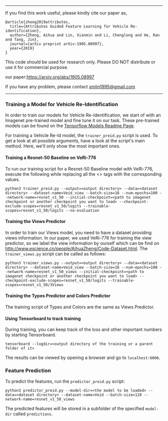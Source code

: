 ********************************************************************************************************
If you find this work useful, please kindly cite our paper as,

	@article{zheng2019attributes,									   			
	  title={Attributes Guided Feature Learning for Vehicle Re-identification},                                    
	  author={Zheng, Aihua and Lin, Xianmin and Li, Chenglong and He, Ran and Tang, Jin},                          
	  journal={arXiv preprint arXiv:1905.08997},                                                                   
	  year={2019}                                                                                                  
	}  
	
This code should be used for research only. Please DO NOT distribute or use it for commercial purpose.    

our paper:https://arxiv.org/abs/1905.08997

If you have any problem, please contact xmlin1995@gmail.com   												   		
********************************************************************************************************



### Training a Model for Vehicle Re-Identification
In order to train our models for Vehicle Re-Identification, we start of with an Imagenet pre-trained model and fine tune it on our task. These pre-trained models can be found on the [Tensorflow Models Readme Page](https://github.com/tensorflow/models/tree/master/research/slim#pre-trained-models).

For training a Vehicle Re-Id model, the `trainer_preid.py` script is used. To get a look at all possible arguments, have a look at the script's main method. Here, we'll only show the most important ones.


#### Training a Resnet-50 Baseline on VeRi-776
To run our training script for a Resnet-50 Baseline model with VeRi-776, execute the following while replacing all the <> tags with the corresponding values. 

`python3 trainer_preid.py --output=<output directory> --data=<dataset directory> --dataset-name=Veid_view --batch-size=16 --num-epochs=100 --network-name=resnet_v1_50 --initial-checkpoint=<path to imagenet checkpoint or another checkpoint you want to load> --checkpoint-exclude-scopes=resnet_v1_50/logits --trainable-scopes=resnet_v1_50/logits --no-evaluation`

#### Training the Views Predictor
In order to train our Views model, you need to have a dataset providing views information. In our paper, we used VeRi-776 for training the view predictor, so we label the view information by ourself which can be find on http://www.escience.cn/people/AihuaZheng/Code-Dataset.html. The `trainer_views.py` script can be called as follows:

```
python3 trainer_views.py --output=<output directory> --data=<dataset directory> --dataset-name=Veid_view --batch-size=16 --num-epochs=100 --network-name=resnet_v1_50_views --initial-checkpoint=<path to imagenet checkpoint or another checkpoint you want to load> --checkpoint-exclude-scopes=resnet_v1_50/logits --trainable-scopes=resnet_v1_50/3Views
```

#### Training the Types Predictor and Colors Predictor
The training script of Types and Colors are the same as Views Predictor.


#### Using Tensorboard to track training
During training, you can keep track of the loss and other important numbers by starting Tensorboard.

```tensorboard --logdir=<output directory of the training or a parent folder of it>```

The results can be viewed by opening a browser and go to `localhost:6006`.


### Feature Prediction
To predict the features, run the `predictor_preid.py` script:

```python3 predictor_preid.py --model-dir=<the model to be loaded> --data=<dataset directory> --dataset-name=Veid --batch-size=128 --network-name=resnet_v1_50_views```

The predicted features will be stored in a subfolder of the specified `model-dir` called `predictions`.
